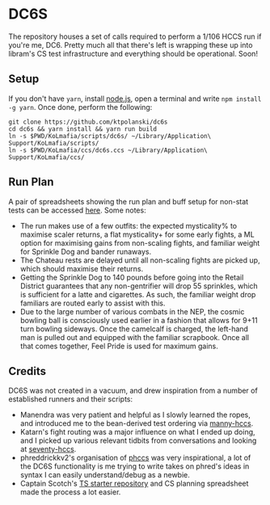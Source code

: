 # DC6S

The repository houses a set of calls required to perform a 1/106 HCCS run if you're me, DC6. Pretty much all that there's left is wrapping these up into libram's CS test infrastructure and everything should be operational. Soon!

## Setup

If you don't have `yarn`, install [node.js](https://nodejs.org/en/), open a terminal and write `npm install -g yarn`. Once done, perform the following:

```
git clone https://github.com/ktpolanski/dc6s
cd dc6s && yarn install && yarn run build
ln -s $PWD/KoLmafia/scripts/dc6s/ ~/Library/Application\ Support/KoLmafia/scripts/
ln -s $PWD/KoLmafia/ccs/dc6s.ccs ~/Library/Application\ Support/KoLmafia/ccs/
```

## Run Plan

A pair of spreadsheets showing the run plan and buff setup for non-stat tests can be accessed [here](https://docs.google.com/spreadsheets/d/1uJ1DOd12r0VuOmfv0_FZXPMmtZ0Ln2FJUenFkhsFRHk/edit#gid=1299653939). Some notes:
 - The run makes use of a few outfits: the expected mysticality% to maximise scaler returns, a flat mysticality+ for some early fights, a ML option for maximising gains from non-scaling fights, and familiar weight for Sprinkle Dog and bander runaways.
 - The Chateau rests are delayed until all non-scaling fights are picked up, which should maximise their returns.
 - Getting the Sprinkle Dog to 140 pounds before going into the Retail District guarantees that any non-gentrifier will drop 55 sprinkles, which is sufficient for a latte and cigarettes. As such, the familiar weight drop familiars are routed early to assist with this.
 - Due to the large number of various combats in the NEP, the cosmic bowling ball is consciously used earlier in a fashion that allows for 9+11 turn bowling sideways. Once the camelcalf is charged, the left-hand man is pulled out and equipped with the familiar scrapbook. Once all that comes together, Feel Pride is used for maximum gains.

## Credits

DC6S was not created in a vacuum, and drew inspiration from a number of established runners and their scripts:
 - Manendra was very patient and helpful as I slowly learned the ropes, and introduced me to the bean-derived test ordering via [manny-hccs](https://github.com/lewismd13/manny-hccs).
 - Katarn's fight routing was a major influence on what I ended up doing, and I picked up various relevant tidbits from conversations and looking at [seventy-hccs](https://github.com/s-k-z/seventy-hccs).
 - phreddrickkv2's organisation of [phccs](https://github.com/horrible-little-slime/phccs) was very inspirational, a lot of the DC6S functionality is me trying to write takes on phred's ideas in syntax I can easily understand/debug as a newbie.
 - Captain Scotch's [TS starter repository](https://github.com/docrostov/kol-ts-starter) and CS planning spreadsheet made the process a lot easier.